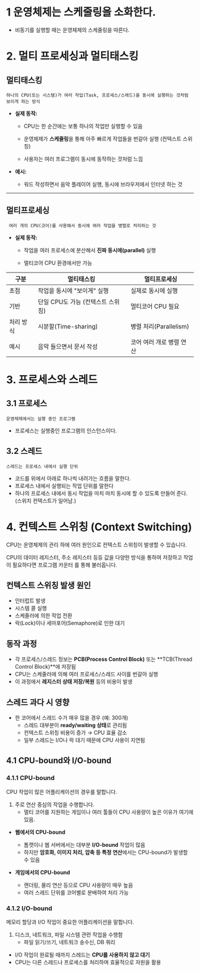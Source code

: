 
# 1 운영체제는 스케줄링을 소화한다.

* 비동기를 실행할 때는 운영체제의 스케줄링을 따른다.

# 2. 멀티 프로세싱과 멀티태스킹

##  멀티태스킹

	하나의 CPU(또는 시스템)가 여러 작업(Task, 프로세스/스레드)을 동시에 실행하는 것처럼 보이게 하는 방식

- **실제 동작:**

    - CPU는 한 순간에는 보통 하나의 작업만 실행할 수 있음

    - 운영체제가 **스케줄링**을 통해 아주 빠르게 작업들을 번갈아 실행 (컨텍스트 스위칭)

    - 사용자는 여러 프로그램이 동시에 동작하는 것처럼 느낌

- **예시:**

    - 워드 작성하면서 음악 플레이어 실행, 동시에 브라우저에서 인터넷 하는 것


---

##  멀티프로세싱

	 여러 개의 CPU(코어)를 사용해서 동시에 여러 작업을 병렬로 처리하는 것

- **실제 동작:**

    - 작업을 여러 프로세스에 분산해서 **진짜 동시에(parallel)** 실행

    - 멀티코어 CPU 환경에서만 가능



|구분|멀티태스킹|멀티프로세싱|
|---|---|---|
|초점|작업을 동시에 "보이게" 실행|실제로 동시에 실행|
|기반|단일 CPU도 가능 (컨텍스트 스위칭)|멀티코어 CPU 필요|
|처리 방식|시분할(Time-sharing)|병렬 처리(Parallelism)|
|예시|음악 들으면서 문서 작성|코어 여러 개로 병렬 연산|

# 3. 프로세스와 스레드

## 3.1 프로세스

	운영체제에서는 실행 중인 프로그램


* 프로세스는 실행중인 프로그램의 인스턴스이다.

## 3.2 스레드

	스레드는 프로세스 내에서 실행 단위

* 코드를 위에서 아래로 하나씩 내려가는 흐름을 말한다.
* 프로세스 내에서 실행되는 작업 단위를 말한다
* 하나의 프로세스 내에서 동시 작업을 마치 마치 동시에 할 수 있도록 만들어 준다.(스위치 컨텍스트가 일어남.)


# 4. 컨텍스트 스위칭 (Context Switching)

CPU는 운영체제의 관리 하에 여러 원인으로 컨텍스트 스위칭이 발생할 수 있습니다.

CPU의 데이터 레지스터, 주소 레지스터 등등 값을 다양한 방식을 통하여 저장하고 작업이 필요하다면 프로그램 카운터 를 통해 불러옵니다.

## 컨텍스트 스위칭 발생 원인
- 인터럽트 발생
- 시스템 콜 실행
- 스케줄러에 의한 작업 전환
- 락(Lock)이나 세마포어(Semaphore)로 인한 대기

## 동작 과정
- 각 프로세스/스레드 정보는 **PCB(Process Control Block)** 또는 **TCB(Thread Control Block)**에 저장됨
- CPU는 스케줄러에 의해 여러 프로세스/스레드 사이를 번갈아 실행
- 이 과정에서 **레지스터 상태 저장/복원** 등의 비용이 발생

## 스레드 과다 시 영향
- 한 코어에서 스레드 수가 매우 많을 경우 (예: 300개)
    - 스레드 대부분이 **ready/waiting 상태**로 관리됨
    - 컨텍스트 스위칭 비용이 증가 → CPU 효율 감소
    - 일부 스레드는 I/O나 락 대기 때문에 CPU 사용이 지연됨



## 4.1 CPU-bound와 I/O-bound

### 4.1.1 CPU-bound
CPU 작업이 많은 어플리케이션의 경우를 말합니다.

1. 주로 연산 중심의 작업을 수행합니다.
    - 멀티 코어를 지원하는 게임이나 여러 툴들이 CPU 사용량이 높은 이유가 여기에 있음.

- **웹에서의 CPU-bound**
    - 톰캣이나 웹 서버에서는 대부분 **I/O-bound** 작업이 많음
    - 하지만 **암호화, 이미지 처리, 압축 등 특정 연산**에서는 CPU-bound가 발생할 수 있음

- **게임에서의 CPU-bound**
    - 랜더링, 물리 연산 등으로 CPU 사용량이 매우 높음
    - 여러 스레드 단위를 코어별로 분배하여 처리 가능

### 4.1.2 I/O-bound
메모리 할당과 I/O 작업이 중요한 어플리케이션을 말합니다.

1. 디스크, 네트워크, 파일 시스템 관련 작업을 수행함
    - 파일 읽기/쓰기, 네트워크 송수신, DB 쿼리

- I/O 작업이 완료될 때까지 스레드는 **CPU를 사용하지 않고 대기**
- CPU는 다른 스레드나 프로세스를 처리하며 효율적으로 자원을 활용



